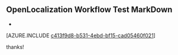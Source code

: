 ## OpenLocalization Workflow Test MarkDown
* 

[AZURE.INCLUDE [c413f9d8-b531-4ebd-bf15-cad05460f021](calleeMd1.md)]

 
thanks!